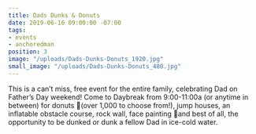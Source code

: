```yaml
---
title: Dads Dunks & Donuts
date: 2019-06-16 09:00:00 -07:00
tags:
- events
- anchoredman
position: 3
image: "/uploads/Dads-Dunks-Donuts_1920.jpg"
small_image: "/uploads/Dads-Dunks-Donuts_480.jpg"
---
```


This is a can’t miss, free event for the entire family, celebrating Dad on Father’s Day weekend! Come to Daybreak from 9:00-11:00a (or anytime in between) for donuts (over 1,000 to choose from!), jump houses, an inflatable obstacle course, rock wall, face painting and best of all, the opportunity to be dunked or dunk a fellow Dad in ice-cold water. 